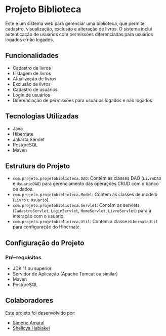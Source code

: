 # Projeto Biblioteca

Este é um sistema web para gerenciar uma biblioteca, que permite cadastro, visualização, exclusão e alteração de livros. O sistema inclui autenticação de usuários com permissões diferenciadas para usuários logados e não logados.

## Funcionalidades

- Cadastro de livros
- Listagem de livros
- Atualização de livros
- Exclusão de livros
- Cadastro de usuários
- Login de usuários
- Diferenciação de permissões para usuários logados e não logados

## Tecnologias Utilizadas

- Java
- Hibernate
- Jakarta Servlet
- PostgreSQL
- Maven

## Estrutura do Projeto

- `com.projeto.projetobiblioteca.DAO`: Contém as classes DAO (`LivroDAO` e `UsuarioDAO`) para gerenciamento das operações CRUD com o banco de dados.
- `com.projeto.projetobiblioteca.Model`: Contém as classes de modelo (`Livro` e `Usuario`).
- `com.projeto.projetobiblioteca.Servlet`: Contém os servlets (`CadastroServlet`, `LoginServlet`, `HomeServlet`, `LivroServlet`) para a interação com o usuário.
- `com.projeto.projetobiblioteca.Util`: Contém a classe `HibernateUtil` para configuração do Hibernate.

## Configuração do Projeto

### Pré-requisitos

- JDK 11 ou superior
- Servidor de Aplicação (Apache Tomcat ou similar)
- Maven
- PostgreSQL

## Colaboradores

Este projeto foi desenvolvido por:

- [Simone Amaral](https://github.com/simoneaamaral)
- [Shellcya Habiakel](https://github.com/Shellcya)

